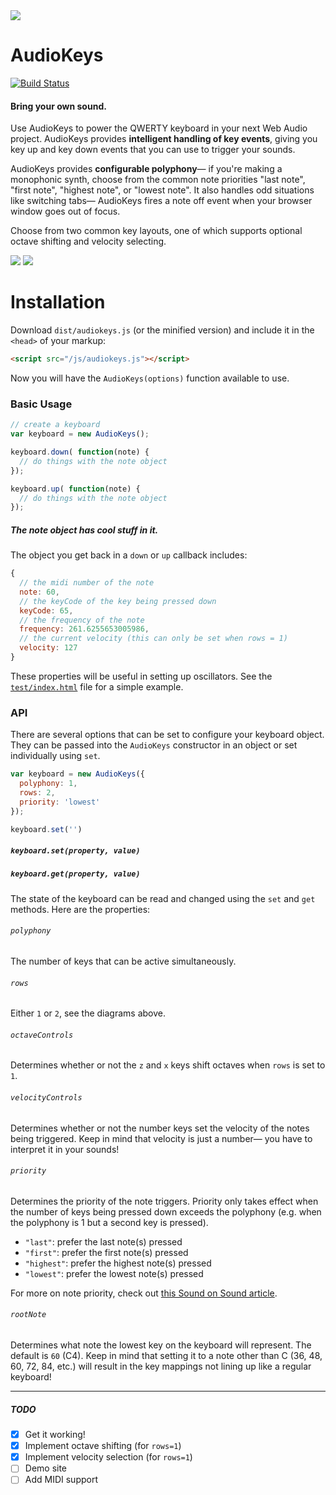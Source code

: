<img src="https://raw.github.com/kylestetz/audiokeys/master/audiokeys.jpg" />

# AudioKeys

[![Build Status](https://travis-ci.org/kylestetz/AudioKeys.svg)](https://travis-ci.org/kylestetz/AudioKeys)

#### Bring your own sound.

Use AudioKeys to power the QWERTY keyboard in your next Web Audio project. AudioKeys provides **intelligent handling of key events**, giving you key up and key down events that you can use to trigger your sounds.

AudioKeys provides **configurable polyphony**— if you're making a monophonic synth, choose from the common note priorities "last note", "first note", "highest note", or "lowest note". It also handles odd situations like switching tabs— AudioKeys fires a note off event when your browser window goes out of focus.

Choose from two common key layouts, one of which supports optional octave shifting and velocity selecting.

<img src="https://raw.github.com/kylestetz/audiokeys/master/images/audiokeys-mapping-rows1.jpg" />

<img src="https://raw.github.com/kylestetz/audiokeys/master/images/audiokeys-mapping-rows2.jpg" />

# Installation

Download `dist/audiokeys.js` (or the minified version) and include it in the `<head>` of your markup:
```html
<script src="/js/audiokeys.js"></script>
```

Now you will have the `AudioKeys(options)` function available to use.

### Basic Usage

```javascript
// create a keyboard
var keyboard = new AudioKeys();

keyboard.down( function(note) {
  // do things with the note object
});

keyboard.up( function(note) {
  // do things with the note object
});
```

##### The note object has cool stuff in it.

The object you get back in a `down` or `up` callback includes:

```javascript
{
  // the midi number of the note
  note: 60,
  // the keyCode of the key being pressed down
  keyCode: 65,
  // the frequency of the note
  frequency: 261.6255653005986,
  // the current velocity (this can only be set when rows = 1)
  velocity: 127
}
```

These properties will be useful in setting up oscillators. See the [`test/index.html`](https://github.com/kylestetz/AudioKeys/blob/master/test/index.html) file for a simple example.

### API

There are several options that can be set to configure your keyboard object. They can be passed into the `AudioKeys` constructor in an object or set individually using `set`.

```javascript
var keyboard = new AudioKeys({
  polyphony: 1,
  rows: 2,
  priority: 'lowest'
});

keyboard.set('')
```

##### `keyboard.set(property, value)`
##### `keyboard.get(property, value)`

The state of the keyboard can be read and changed using the `set` and `get` methods. Here are the properties:

###### `polyphony`
The number of keys that can be active simultaneously.

###### `rows`
Either `1` or `2`, see the diagrams above.

###### `octaveControls`
Determines whether or not the `z` and `x` keys shift octaves when `rows` is set to `1`.

###### `velocityControls`
Determines whether or not the number keys set the velocity of the notes being triggered. Keep in mind that velocity is just a number— you have to interpret it in your sounds!

###### `priority`
Determines the priority of the note triggers. Priority only takes effect when the number of keys being pressed down exceeds the polyphony (e.g. when the polyphony is 1 but a second key is pressed).

- `"last"`: prefer the last note(s) pressed
- `"first"`: prefer the first note(s) pressed
- `"highest"`: prefer the highest note(s) pressed
- `"lowest"`: prefer the lowest note(s) pressed

For more on note priority, check out [this Sound on Sound article](http://www.soundonsound.com/sos/oct00/articles/synthsec.htm).

###### `rootNote`
Determines what note the lowest key on the keyboard will represent. The default is `60` (C4). Keep in mind that setting it to a note other than C (36, 48, 60, 72, 84, etc.) will result in the key mappings not lining up like a regular keyboard!


------------------------------------

##### TODO
- [x] Get it working!
- [x] Implement octave shifting (for `rows=1`)
- [x] Implement velocity selection (for `rows=1`)
- [ ] Demo site
- [ ] Add MIDI support
